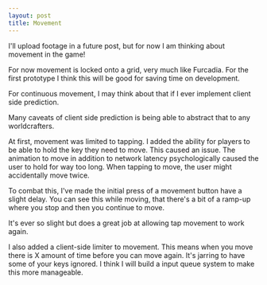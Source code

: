 ```yaml
---
layout: post
title: Movement
---
```


I'll upload footage in a future post, but for now I am thinking about movement in the game!

For now movement is locked onto a grid, very much like Furcadia. For the first prototype I think this will be good for saving time on development.

For continuous movement, I may think about that if I ever implement client side prediction.

Many caveats of client side prediction is being able to abstract that to any worldcrafters.

At first, movement was limited to tapping. I added the ability for players to be able to hold the key they need to move. This caused an issue. The animation to move in addition to network latency psychologically caused the user to hold for way too long. When tapping to move, the user might accidentally move twice.

To combat this, I've made the initial press of a movement button have a slight delay. You can see this while moving, that there's a bit of a ramp-up where you stop and then you continue to move.

It's ever so slight but does a great job at allowing tap movement to work again.

I also added a client-side limiter to movement. This means when you move there is X amount of time before you can move again. It's jarring to have some of your keys ignored. I think I will build a input queue system to make this more manageable.
